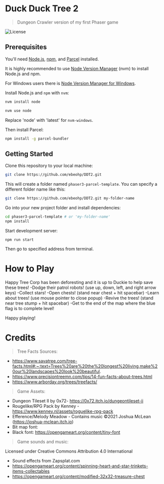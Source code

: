 # Duck Duck Tree 2 
> Dungeon Crawler version of my first Phaser game


![License](https://img.shields.io/badge/license-MIT-green)

## Prerequisites

You'll need [Node.js](https://nodejs.org/en/), [npm](https://www.npmjs.com/), and [Parcel](https://parceljs.org/) installed.

It is highly recommended to use [Node Version Manager](https://github.com/nvm-sh/nvm) (nvm) to install Node.js and npm.

For Windows users there is [Node Version Manager for Windows](https://github.com/coreybutler/nvm-windows).

Install Node.js and `npm` with `nvm`:

```bash
nvm install node

nvm use node
```

Replace 'node' with 'latest' for `nvm-windows`.

Then install Parcel:

```bash
npm install -g parcel-bundler
```

## Getting Started

Clone this repository to your local machine:

```bash
git clone https://github.com/ebeohp/DDT2.git
```

This will create a folder named `phaser3-parcel-template`. You can specify a different folder name like this:

```bash
git clone https://github.com/ebeohp/DDT2.git my-folder-name
```

Go into your new project folder and install dependencies:

```bash
cd phaser3-parcel-template # or 'my-folder-name'
npm install
```

Start development server:

```
npm run start
```
Then go to specified address from terminal.

# How to Play
Happy Tree Corp has been deforesting and it is up to Duckie to help save these trees! 
-Dodge their patrol robots! (use up, down, left, and right arrow keys)
-Collect stars!
-Open chests! (stand near chest + hit spacebar)
-Learn about trees! (use mouse pointer to close popup)
-Revive the trees! (stand near tree stump + hit spacebar)
-Get to the end of the map where the blue flag is to complete level!

Happy playing!

# Credits
>Tree Facts Sources:
- https://www.savatree.com/tree-facts.html#:~:text=Trees%20are%20the%20longest%20living,make%20our%20landscapes%20look%20beautiful.
- https://www.precisiontreemn.com/tips/14-fun-facts-about-trees.html
- https://www.arborday.org/trees/treefacts/

>Game Assets:
- Dungeon Tileset II by 0x72- https://0x72.itch.io/dungeontileset-ii
- Rougelike/RPG Pack by Kenney - https://www.kenney.nl/assets/roguelike-rpg-pack
- Efference/Melody Meadow - Contains music ©2021 Joshua McLean (https://joshua-mclean.itch.io) 
- Bit map font:
- Black font: https://opengameart.org/content/tiny-font

>Game sounds and music:

Licensed under Creative Commons Attribution 4.0 International
- Sound effects from Zapsplat.com
- https://opengameart.org/content/spinning-heart-and-star-trinkets-items-collectables
- https://opengameart.org/content/modified-32x32-treasure-chest
